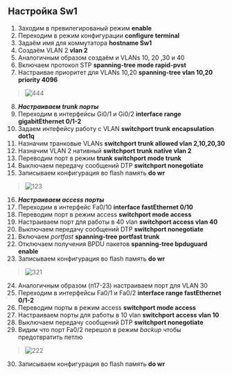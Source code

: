 ## Настройка Sw1
1. Заходим в превилегированый режим **enable**
2. Переходим в режим конфигурации **configure terminal**
3. Задаём имя для коммутатора **hostname Sw1**
4. Создаём VLAN 2  **vlan 2** 
5. Аналогичным образом создаём и VLANs 10, 20 ,30 и 40
6. Включаем протокол STP **spanning-tree mode rapid-pvst**
7. Настраивае приоритет для VLANs 10,20 **spanning-tree vlan 10,20 priority 4096** 
> ![444](https://user-images.githubusercontent.com/112701413/189536106-40a9960c-f649-4e65-bf7c-0d90a34e9b04.jpg)
8. ***Настраиваем trunk порты***
9. Переходим в интерфейсы Gi0/1 и Gi0/2 **interface range gigabitEthernet 0/1-2**
10. Задаем интефейсу работу с VLAN **switchport trunk encapsulation dot1q**
11. Назначим транковые VLANs **switchport trunk allowed vlan 2,10,20,30**
12. Назначим VLAN 2 нативный **switchport trunk native vlan 2**
13. Переводим порт в режим **trunk switchport mode trunk**
14. Выключаем передачу сообщений DTP **switchport nonegotiate**
15. Записываем конфигурация во flash память **do wr**
> ![123](https://user-images.githubusercontent.com/112701413/189531124-1e73940b-52a8-4c21-b5b0-dc485f0aefdf.jpg)
16. ***Настраиваем access порты***
17. Переходим в интерфейс Fa0/10 **interface fastEthernet 0/10**
18. Переводим порт в режим access **switchport mode access**
19. Настраиваем порт для работы в 40 vlan **switchport access vlan 40**
20. Выключаем передачу сообщений DTP  **switchport nonegotiate**
21. Включаем *portfast* **spanning-tree portfast trunk**
22. Отключаем получения BPDU пакетов **spanning-tree bpduguard enable**
23. Записываем конфигурация во flash память **do wr**
> ![321](https://user-images.githubusercontent.com/112701413/189531252-07590096-f1b4-4474-9432-e44acf9c8065.jpg)
24. Аналогичным образом (п17-23) настраиваем порт для VLAN 30
25. Переходим в интерфейсы Fa0/1 и Fa0/2 **interface range fastEthernet 0/1-2**
26. Переводим порты в режим access **switchport mode access**
27. Настраиваем порты для работы в 10 vlan **switchport access vlan 10**
28. Выключаем передачу сообщений DTP  **switchport nonegotiate**
29. Видим что порт Fa0/2 перешол в режим *backup* чтобы предотвратить петлю
> ![222](https://user-images.githubusercontent.com/112701413/189533072-af367c05-c77d-49c0-83a9-c8586accf03c.jpg)
30. Записываем конфигурация во flash память **do wr**
